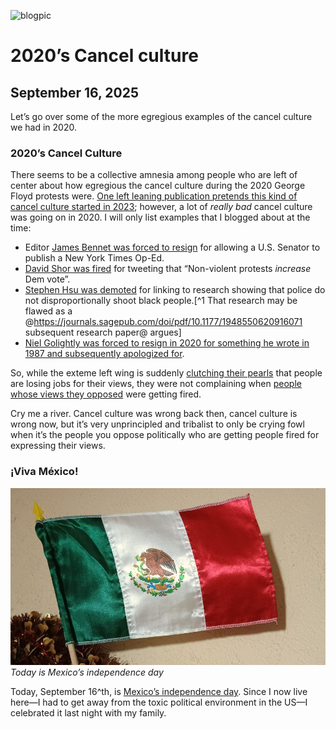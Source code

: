![blogpic](blog-fire.jpg)
# 2020’s Cancel culture
## September 16, 2025

Let’s go over some of the more egregious examples of the cancel culture
we had in 2020.

### 2020’s Cancel Culture

There seems to be a collective amnesia among people who are left of
center about how egregious the cancel culture during the 2020 George
Floyd protests were. [One left leaning publication pretends this
kind of cancel culture started in 2023](https://archive.ph/luj7O);
however, a lot of _really bad_ cancel culture was going on in 2020.
I will only list examples that I blogged about at the time:

* Editor [James Bennet was forced to resign](blog:2020-06-08) for allowing 
  a U.S. Senator to publish a New York Times Op-Ed. 
* [David Shor was fired](blog:2020-06-16) for tweeting that “Non-violent 
  protests *increase* Dem vote”.
* [Stephen Hsu was demoted](blog:2020-06-23) for linking to research
  showing that police do not disproportionally shoot black 
  people.[^1 That research may be flawed as a @https://journals.sagepub.com/doi/pdf/10.1177/1948550620916071 subsequent research paper@ argues]
* [Niel Golightly was forced to resign in 2020 for something he wrote in 1987
  and subsequently apologized for](blog:2020-07-09).

So, while the exteme left wing is suddenly [clutching their 
pearls](https://archive.ph/FQeo5) that people are losing jobs for their
views, they were not complaining when [people whose views they
opposed](https://archive.ph/EBc6I) were getting fired.

Cry me a river. Cancel culture was wrong back then, cancel culture
is wrong now, but it’s very unprincipled and tribalist to only be
crying fowl when it’s the people you oppose politically who are getting
people fired for expressing their views.

### ¡Viva México!
![widepic](pics/VivaMexico.jpg)
_Today is Mexico’s independence day_

Today, September 16^th, is [Mexico’s independence day](https://en.wikipedia.org/wiki/Independence_Day_%28Mexico%29). Since I now live here—I had to get away
from the toxic political environment in the US—I celebrated it last night
with my family.

